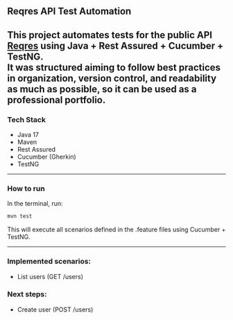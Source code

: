 ## Reqres API Test Automation

This project automates tests for the public API  [Reqres](https://reqres.in) using **Java + Rest Assured + Cucumber + TestNG**.  
It was structured aiming to follow best practices in organization, version control, and readability as much as possible, so it can be used as a professional portfolio.
---

### Tech Stack

- Java 17
- Maven
- Rest Assured
- Cucumber (Gherkin)
- TestNG

---

### How to run

In the terminal, run:

```bash
mvn test
```

This will execute all scenarios defined in the .feature files using Cucumber + TestNG.

---
### Implemented scenarios:

- List users (GET /users)

### Next steps:

- Create user (POST /users)
